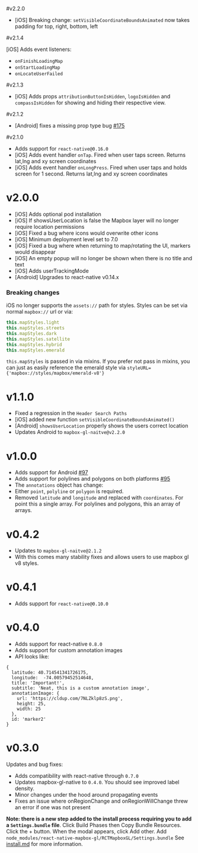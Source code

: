 #v2.2.0

* [iOS] Breaking change: `setVisibleCoordinateBoundsAnimated` now takes padding for top, right, bottom, left

#v2.1.4

[iOS] Adds event listeners:

* `onFinishLoadingMap`
* `onStartLoadingMap`
* `onLocateUserFailed`

#v2.1.3

* [iOS] Adds props `attributionButtonIsHidden`, `logoIsHidden` and `compassIsHidden` for showing and hiding their respective view.

#v2.1.2

* [Android] fixes a missing prop type bug [#175](https://github.com/mapbox/react-native-mapbox-gl/issues/175)

#v2.1.0

* Adds support for `react-native@0.16.0`
* [iOS] Adds event handler `onTap`. Fired when user taps screen. Returns lat,lng and xy screen coordinates
* [iOS] Adds event handler `onLongPress`. Fired when user taps and holds screen for 1 second. Returns lat,lng and xy screen coordinates

# v2.0.0

* [iOS] Adds optional pod installation
* [iOS] If showsUserLocation is false the Mapbox layer will no longer require location permissions
* [iOS] Fixed a bug where icons would overwrite other icons
* [iOS] Minimum deployment level set to 7.0
* [iOS] Fixed a bug where when returning to map/rotating the UI, markers would disappear
* [iOS] An empty popup will no longer be shown when there is no title and text
* [iOS] Adds userTrackingMode
* [Android] Upgrades to react-native v0.14.x

### Breaking changes
iOS no longer supports the `assets://` path for styles. Styles can be set via normal `mapbox://` url or via:

```js
this.mapStyles.light
this.mapStyles.streets
this.mapStyles.dark
this.mapStyles.satellite
this.mapStyles.hybrid
this.mapStyles.emerald
```

`this.mapStyles` is passed in via mixins. If you prefer not pass in mixins, you can just as easily reference the emerald style via `styleURL={'mapbox://styles/mapbox/emerald-v8'}`

# v1.1.0

* Fixed a regression in the `Header Search Paths`
* [iOS] added new function `setVisibleCoordinateBoundsAnimated()`
* [Android] `showsUserLocation` properly shows the users correct location
* Updates Android to `mapbox-gl-naitve@v2.2.0`

# v1.0.0

* Adds support for Android [#97](https://github.com/mapbox/react-native-mapbox-gl/pull/97)
* Adds support for polylines and polygons on both platforms [#95](https://github.com/mapbox/react-native-mapbox-gl/pull/95)
* The `annotations` object has change:
 * Either `point`, `polyline` or `polygon` is required.
 * Removed `latitude` and `longitude` and replaced with `coordinates`. For point this a single array. For polylines and polygons, this an array of arrays.


# v0.4.2

* Updates to `mapbox-gl-naitve@2.1.2`
* With this comes many stability fixes and allows users to use mapbox gl v8 styles.

# v0.4.1

* Adds support for `react-native@0.10.0`

# v0.4.0

* Adds support for react-native `0.8.0`
* Adds support for custom annotation images
 * API looks like:
```
{
  latitude: 40.714541341726175,
  longitude:  -74.00579452514648,
  title: 'Important!',
  subtitle: 'Neat, this is a custom annotation image',
  annotationImage: {
    url: 'https://cldup.com/7NLZklp8zS.png',
    height: 25,
    width: 25
  },
  id: 'marker2'
}
```

# v0.3.0

Updates and bug fixes:
* Adds compatibility with react-native through `0.7.0`
* Updates mapbox-gl-native to `0.4.0`. You should see improved label density.
* Minor changes under the hood around propagating events
* Fixes an issue where onRegionChange and onRegionWillChange threw an error if one was not present

**Note: there is a new step added to the install process requiring you to add a `Settings.bundle` file**. Click Build Phases then Copy Bundle Resources. Click the + button. When the modal appears, click Add other. Add `node_modules/react-native-mapbox-gl/RCTMapboxGL/Settings.bundle` See [install.md](https://github.com/mapbox/react-native-mapbox-gl/blob/master/ios/install.md) for more information.

